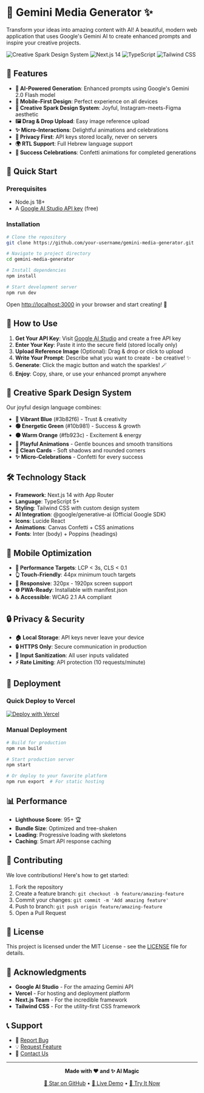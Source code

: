 # 🎨 Gemini Media Generator ✨

Transform your ideas into amazing content with AI! A beautiful, modern web application that uses Google's Gemini AI to create enhanced prompts and inspire your creative projects.

![Creative Spark Design System](https://img.shields.io/badge/Design-Creative%20Spark-blue?style=for-the-badge)
![Next.js 14](https://img.shields.io/badge/Next.js-14-black?style=for-the-badge&logo=next.js)
![TypeScript](https://img.shields.io/badge/TypeScript-5+-blue?style=for-the-badge&logo=typescript)
![Tailwind CSS](https://img.shields.io/badge/Tailwind-3+-38bdf8?style=for-the-badge&logo=tailwindcss)

## 🌟 Features

- **🤖 AI-Powered Generation**: Enhanced prompts using Google's Gemini 2.0 Flash model
- **📱 Mobile-First Design**: Perfect experience on all devices
- **🎨 Creative Spark Design System**: Joyful, Instagram-meets-Figma aesthetic
- **🖼️ Drag & Drop Upload**: Easy image reference upload
- **✨ Micro-Interactions**: Delightful animations and celebrations
- **🔐 Privacy First**: API keys stored locally, never on servers
- **🌍 RTL Support**: Full Hebrew language support
- **🎉 Success Celebrations**: Confetti animations for completed generations

## 🚀 Quick Start

### Prerequisites

- Node.js 18+ 
- A [Google AI Studio API key](https://makersuite.google.com/app/apikey) (free)

### Installation

```bash
# Clone the repository
git clone https://github.com/your-username/gemini-media-generator.git

# Navigate to project directory
cd gemini-media-generator

# Install dependencies
npm install

# Start development server
npm run dev
```

Open [http://localhost:3000](http://localhost:3000) in your browser and start creating! 🎉

## 🎯 How to Use

1. **Get Your API Key**: Visit [Google AI Studio](https://makersuite.google.com/app/apikey) and create a free API key
2. **Enter Your Key**: Paste it into the secure field (stored locally only)
3. **Upload Reference Image** (Optional): Drag & drop or click to upload
4. **Write Your Prompt**: Describe what you want to create - be creative! ✨
5. **Generate**: Click the magic button and watch the sparkles! 🪄
6. **Enjoy**: Copy, share, or use your enhanced prompt anywhere

## 🎨 Creative Spark Design System

Our joyful design language combines:

- **🔵 Vibrant Blue** (#3b82f6) - Trust & creativity
- **🟢 Energetic Green** (#10b981) - Success & growth  
- **🟠 Warm Orange** (#fb923c) - Excitement & energy
- **🎪 Playful Animations** - Gentle bounces and smooth transitions
- **📐 Clean Cards** - Soft shadows and rounded corners
- **✨ Micro-Celebrations** - Confetti for every success

## 🛠️ Technology Stack

- **Framework**: Next.js 14 with App Router
- **Language**: TypeScript 5+
- **Styling**: Tailwind CSS with custom design system
- **AI Integration**: @google/generative-ai (Official Google SDK)
- **Icons**: Lucide React
- **Animations**: Canvas Confetti + CSS animations
- **Fonts**: Inter (body) + Poppins (headings)

## 📱 Mobile Optimization

- **🎯 Performance Targets**: LCP < 3s, CLS < 0.1
- **👆 Touch-Friendly**: 44px minimum touch targets
- **📐 Responsive**: 320px - 1920px screen support
- **🌐 PWA-Ready**: Installable with manifest.json
- **♿ Accessible**: WCAG 2.1 AA compliant

## 🔒 Privacy & Security

- **🏠 Local Storage**: API keys never leave your device
- **🔒 HTTPS Only**: Secure communication in production
- **🧹 Input Sanitization**: All user inputs validated
- **⚡ Rate Limiting**: API protection (10 requests/minute)

## 🚀 Deployment

### Quick Deploy to Vercel

[![Deploy with Vercel](https://vercel.com/button)](https://vercel.com/new/clone?repository-url=https://github.com/your-username/gemini-media-generator)

### Manual Deployment

```bash
# Build for production
npm run build

# Start production server
npm start

# Or deploy to your favorite platform
npm run export  # For static hosting
```

## 📊 Performance

- **Lighthouse Score**: 95+ 🏆
- **Bundle Size**: Optimized and tree-shaken
- **Loading**: Progressive loading with skeletons
- **Caching**: Smart API response caching

## 🤝 Contributing

We love contributions! Here's how to get started:

1. Fork the repository
2. Create a feature branch: `git checkout -b feature/amazing-feature`
3. Commit your changes: `git commit -m 'Add amazing feature'`
4. Push to branch: `git push origin feature/amazing-feature`
5. Open a Pull Request

## 📝 License

This project is licensed under the MIT License - see the [LICENSE](LICENSE) file for details.

## 🙏 Acknowledgments

- **Google AI Studio** - For the amazing Gemini API
- **Vercel** - For hosting and deployment platform
- **Next.js Team** - For the incredible framework
- **Tailwind CSS** - For the utility-first CSS framework

## 📞 Support

- 🐛 [Report Bug](https://github.com/your-username/gemini-media-generator/issues)
- 💡 [Request Feature](https://github.com/your-username/gemini-media-generator/issues)
- 📧 [Contact Us](mailto:support@geminimedia.dev)

---

<div align="center">

**Made with ❤️ and ✨ AI Magic**

[🌟 Star on GitHub](https://github.com/your-username/gemini-media-generator) • [🚀 Live Demo](https://gemini-media-generator.vercel.app) • [📱 Try It Now](https://gemini-media-generator.vercel.app)

</div>
